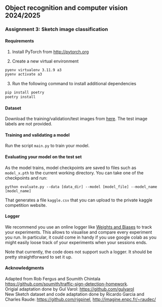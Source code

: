 ## Object recognition and computer vision 2024/2025

### Assignment 3: Sketch image classification

#### Requirements

1. Install PyTorch from <http://pytorch.org>

2. Create a new virtual environment

```bash
pyenv virtualenv 3.11.9 a3
pyenv activate a3
```

3. Run the following command to install additional dependencies

```bash
pip install poetry
poetry install
```

#### Dataset

Download the training/validation/test images from [here](https://www.kaggle.com/competitions/mva-recvis-2024/data). The test image labels are not provided.

#### Training and validating a model

Run the script `main.py` to train your model.

#### Evaluating your model on the test set

As the model trains, model checkpoints are saved to files such as `model_x.pth` to the current working directory.
You can take one of the checkpoints and run:

```
python evaluate.py --data [data_dir] --model [model_file] --model_name [model_name]
```

That generates a file `kaggle.csv` that you can upload to the private kaggle competition website.

#### Logger

We recommend you use an online logger like [Weights and Biases](https://wandb.ai/site/experiment-tracking) to track your experiments. This allows to visualise and compare every experiment you run. In particular, it could come in handy if you use google colab as you might easily loose track of your experiments when your sessions ends.

Note that currently, the code does not support such a logger. It should be pretty straightforward to set it up.

#### Acknowledgments

Adapted from Rob Fergus and Soumith Chintala <https://github.com/soumith/traffic-sign-detection-homework>.<br/>
Origial adaptation done by Gul Varol: <https://github.com/gulvarol><br/>
New Sketch dataset and code adaptation done by Ricardo Garcia and Charles Raude: <https://github.com/rjgpinel>, <http://imagine.enpc.fr/~raudec/>

